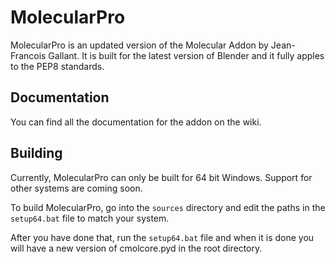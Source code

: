 # MolecularPro
MolecularPro is an updated version of the Molecular Addon by Jean-Francois Gallant. It is built for the latest version of Blender and it fully apples to the PEP8 standards.

## Documentation
You can find all the documentation for the addon on the wiki.

## Building
Currently, MolecularPro can only be built for 64 bit Windows. Support for other systems are coming soon.

To build MolecularPro, go into the `sources` directory and edit the paths in the `setup64.bat` file to match your system.

After you have done that, run the `setup64.bat` file and when it is done you will have a new version of cmolcore.pyd in the root directory.